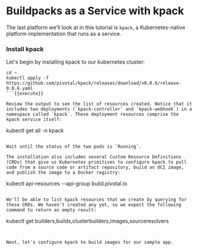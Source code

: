 # Buildpacks as a Service with kpack

The last platform we'll look at in this tutorial is `kpack`, a Kubernetes-native platform implementation that runs as a service.

### Install kpack

Let's begin by installing kpack to our kubernetes cluster:
```
cd ~
kubectl apply -f https://github.com/pivotal/kpack/releases/download/v0.0.6/release-0.0.6.yaml
```{{execute}}

Review the output to see the list of resources created. Notice that it includes two deployments (`kpack-controller` and `kpack-webhook`) in a namespace called `kpack`. These deployment resources comprise the kpack service itself:
```
kubectl get all -n kpack
```{{execute}}

Wait until the status of the two pods is `Running`.

The installation also includes several Custom Resource Definitions (CRDs) that give us Kubernetes primitives to configure kpack to pull code from a source code or artifact repository, build an OCI image, and publish the image to a Docker registry:
```
kubectl api-resources --api-group build.pivotal.io
```{{execute}}

We'll be able to list kpack resources that we create by querying for these CRDs. We haven't created any yet, so we expect the following command to return an empty result:
```
kubectl get builders,builds,clusterbuilders,images,sourceresolvers
```{{execute}}


Next, let's configure kpack to build images for our sample app.